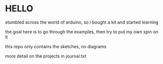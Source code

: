 # HELLO

stumbled across the world of arduino, so i bought a kit and started learning

the goal here is to go through the examples, then try to put my own spin on it

this repo only contains the sketches, no diagrams

more detail on the projects in journal.txt
